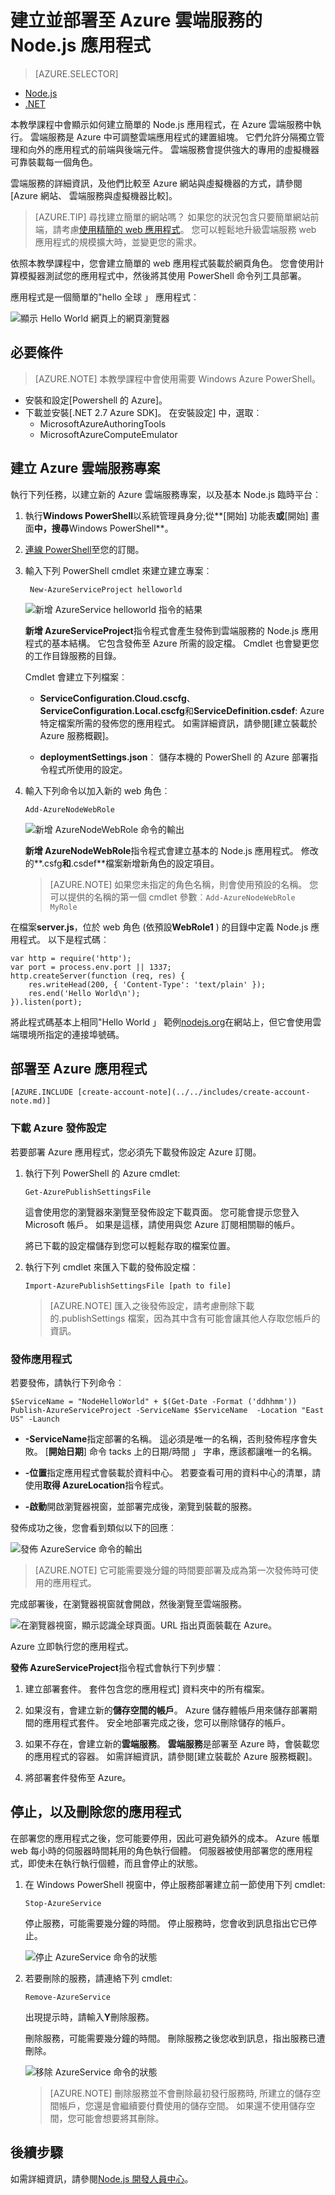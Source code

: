 <properties
    pageTitle="Node.js 快速入門指南 |Microsoft Azure"
    description="瞭解如何建立簡單的 Node.js web 應用程式，並將其部署至 Azure 雲端服務。"
    services="cloud-services"
    documentationCenter="nodejs"
    authors="rmcmurray"
    manager="wpickett"
    editor=""/>

<tags
    ms.service="cloud-services"
    ms.workload="tbd"
    ms.tgt_pltfrm="na" 
    ms.devlang="nodejs"
    ms.topic="hero-article"
    ms.date="08/11/2016" 
    ms.author="robmcm"/>

# <a name="build-and-deploy-a-nodejs-application-to-an-azure-cloud-service"></a>建立並部署至 Azure 雲端服務的 Node.js 應用程式

> [AZURE.SELECTOR]
- [Node.js](cloud-services-nodejs-develop-deploy-app.md)
- [.NET](cloud-services-dotnet-get-started.md)

本教學課程中會顯示如何建立簡單的 Node.js 應用程式，在 Azure 雲端服務中執行。 雲端服務是 Azure 中可調整雲端應用程式的建置組塊。 它們允許分隔獨立管理和向外的應用程式的前端與後端元件。  雲端服務會提供強大的專用的虛擬機器可靠裝載每一個角色。

雲端服務的詳細資訊，及他們比較至 Azure 網站與虛擬機器的方式，請參閱[Azure 網站、 雲端服務與虛擬機器比較]。

>[AZURE.TIP] 尋找建立簡單的網站嗎？ 如果您的狀況包含只要簡單網站前端，請考慮[使用精簡的 web 應用程式]。 您可以輕鬆地升級雲端服務 web 應用程式的規模擴大時，並變更您的需求。

依照本教學課程中，您會建立簡單的 web 應用程式裝載於網頁角色。 您會使用計算模擬器測試您的應用程式中，然後將其使用 PowerShell 命令列工具部署。

應用程式是一個簡單的"hello 全球 」 應用程式︰

![顯示 Hello World 網頁上的網頁瀏覽器][A web browser displaying the Hello World web page]

## <a name="prerequisites"></a>必要條件

> [AZURE.NOTE] 本教學課程中會使用需要 Windows Azure PowerShell。

- 安裝和設定[Powershell 的 Azure]。
- 下載並安裝[.NET 2.7 Azure SDK]。 在安裝設定] 中，選取︰
    - MicrosoftAzureAuthoringTools
    - MicrosoftAzureComputeEmulator


## <a name="create-an-azure-cloud-service-project"></a>建立 Azure 雲端服務專案

執行下列任務，以建立新的 Azure 雲端服務專案，以及基本 Node.js 臨時平台︰

1. 執行**Windows PowerShell**以系統管理員身分;從**[開始] 功能表**或**[開始] 畫面**中，搜尋**Windows PowerShell**。

2. [連線 PowerShell]至您的訂閱。

3. 輸入下列 PowerShell cmdlet 來建立建立專案︰

        New-AzureServiceProject helloworld

    ![新增 AzureService helloworld 指令的結果][The result of the New-AzureService helloworld command]

    **新增 AzureServiceProject**指令程式會產生發佈到雲端服務的 Node.js 應用程式的基本結構。 它包含發佈至 Azure 所需的設定檔。 Cmdlet 也會變更您的工作目錄服務的目錄。

    Cmdlet 會建立下列檔案︰

    -   **ServiceConfiguration.Cloud.cscfg**、 **ServiceConfiguration.Local.cscfg**和**ServiceDefinition.csdef**: Azure 特定檔案所需的發佈您的應用程式。 如需詳細資訊，請參閱[建立裝載於 Azure 服務概觀]。

    -   **deploymentSettings.json**︰ 儲存本機的 PowerShell 的 Azure 部署指令程式所使用的設定。

4.  輸入下列命令以加入新的 web 角色︰

        Add-AzureNodeWebRole

    ![新增 AzureNodeWebRole 命令的輸出][The output of the Add-AzureNodeWebRole command]

    **新增 AzureNodeWebRole**指令程式會建立基本的 Node.js 應用程式。 修改的**.csfg**和**.csdef**檔案新增新角色的設定項目。

    > [AZURE.NOTE] 如果您未指定的角色名稱，則會使用預設的名稱。 您可以提供的名稱的第一個 cmdlet 參數︰`Add-AzureNodeWebRole MyRole`

在檔案**server.js**，位於 web 角色 (依預設**WebRole1** ) 的目錄中定義 Node.js 應用程式。 以下是程式碼︰

    var http = require('http');
    var port = process.env.port || 1337;
    http.createServer(function (req, res) {
        res.writeHead(200, { 'Content-Type': 'text/plain' });
        res.end('Hello World\n');
    }).listen(port);

將此程式碼基本上相同"Hello World 」 範例[nodejs.org]在網站上，但它會使用雲端環境所指定的連接埠號碼。

## <a name="deploy-the-application-to-azure"></a>部署至 Azure 應用程式

    [AZURE.INCLUDE [create-account-note](../../includes/create-account-note.md)]

### <a name="download-the-azure-publishing-settings"></a>下載 Azure 發佈設定

若要部署 Azure 應用程式，您必須先下載發佈設定 Azure 訂閱。

1.  執行下列 PowerShell 的 Azure cmdlet:

        Get-AzurePublishSettingsFile

    這會使用您的瀏覽器來瀏覽至發佈設定下載頁面。 您可能會提示您登入 Microsoft 帳戶。 如果是這樣，請使用與您 Azure 訂閱相關聯的帳戶。

    將已下載的設定檔儲存到您可以輕鬆存取的檔案位置。

2.  執行下列 cmdlet 來匯入下載的發佈設定檔︰

        Import-AzurePublishSettingsFile [path to file]


    > [AZURE.NOTE] 匯入之後發佈設定，請考慮刪除下載的.publishSettings 檔案，因為其中含有可能會讓其他人存取您帳戶的資訊。

### <a name="publish-the-application"></a>發佈應用程式

若要發佈，請執行下列命令︰

    $ServiceName = "NodeHelloWorld" + $(Get-Date -Format ('ddhhmm'))   
    Publish-AzureServiceProject -ServiceName $ServiceName  -Location "East US" -Launch

- **-ServiceName**指定部署的名稱。 這必須是唯一的名稱，否則發佈程序會失敗。 [**開始日期**] 命令 tacks 上的日期/時間 」 字串，應該都讓唯一的名稱。

- **-位置**指定應用程式會裝載於資料中心。 若要查看可用的資料中心的清單，請使用**取得 AzureLocation**指令程式。

- **-啟動**開啟瀏覽器視窗，並部署完成後，瀏覽到裝載的服務。

發佈成功之後，您會看到類似以下的回應︰

![發佈 AzureService 命令的輸出][The output of the Publish-AzureService command]

> [AZURE.NOTE]
> 它可能需要幾分鐘的時間要部署及成為第一次發佈時可使用的應用程式。

完成部署後，在瀏覽器視窗就會開啟，然後瀏覽至雲端服務。

![在瀏覽器視窗，顯示認識全球頁面。URL 指出頁面裝載在 Azure。][A browser window displaying the hello world page; the URL indicates the page is hosted on Azure.]

Azure 立即執行您的應用程式。

**發佈 AzureServiceProject**指令程式會執行下列步驟︰

1.  建立部署套件。 套件包含您的應用程式] 資料夾中的所有檔案。

2.  如果沒有，會建立新的**儲存空間的帳戶**。 Azure 儲存體帳戶用來儲存部署期間的應用程式套件。 安全地部署完成之後，您可以刪除儲存的帳戶。

3.  如果不存在，會建立新的**雲端服務**。 **雲端服務**是部署至 Azure 時，會裝載您的應用程式的容器。 如需詳細資訊，請參閱[建立裝載於 Azure 服務概觀]。

4.  將部署套件發佈至 Azure。


## <a name="stopping-and-deleting-your-application"></a>停止，以及刪除您的應用程式

在部署您的應用程式之後，您可能要停用，因此可避免額外的成本。 Azure 帳單 web 每小時的伺服器時間耗用的角色執行個體。 伺服器被使用部署您的應用程式，即使未在執行執行個體，而且會停止的狀態。

1.  在 Windows PowerShell 視窗中，停止服務部署建立前一節使用下列 cmdlet:

        Stop-AzureService

    停止服務，可能需要幾分鐘的時間。 停止服務時，您會收到訊息指出它已停止。

    ![停止 AzureService 命令的狀態][The status of the Stop-AzureService command]

2.  若要刪除的服務，請連絡下列 cmdlet:

        Remove-AzureService

    出現提示時，請輸入**Y**刪除服務。

    刪除服務，可能需要幾分鐘的時間。 刪除服務之後您收到訊息，指出服務已遭刪除。

    ![移除 AzureService 命令的狀態][The status of the Remove-AzureService command]

    > [AZURE.NOTE] 刪除服務並不會刪除最初發行服務時, 所建立的儲存空間帳戶，您還是會繼續要付費使用的儲存空間。 如果還不使用儲存空間，您可能會想要將其刪除。

## <a name="next-steps"></a>後續步驟

如需詳細資訊，請參閱[Node.js 開發人員中心]。

<!-- URL List -->

[Azure 網站、 Cloud Services 及虛擬機器比較]: ../app-service-web/choose-web-site-cloud-service-vm.md
[使用精簡的 web 應用程式]: ../app-service-web/web-sites-nodejs-develop-deploy-mac.md
[Azure Powershell]: ../powershell-install-configure.md
[Azure SDK.NET 2.7]: http://www.microsoft.com/en-us/download/details.aspx?id=48178
[連線 PowerShell]: ../powershell-install-configure.md#how-to-connect-to-your-subscription
[nodejs.org]: http://nodejs.org/
[建立裝載的服務 Azure 的概觀]: https://azure.microsoft.com/documentation/services/cloud-services/
[Node.js 開發人員中心]: https://azure.microsoft.com/develop/nodejs/

<!-- IMG List -->

[The result of the New-AzureService helloworld command]: ./media/cloud-services-nodejs-develop-deploy-app/node9.png
[The output of the Add-AzureNodeWebRole command]: ./media/cloud-services-nodejs-develop-deploy-app/node11.png
[A web browser displaying the Hello World web page]: ./media/cloud-services-nodejs-develop-deploy-app/node14.png
[The output of the Publish-AzureService command]: ./media/cloud-services-nodejs-develop-deploy-app/node19.png
[A browser window displaying the hello world page; the URL indicates the page is hosted on Azure.]: ./media/cloud-services-nodejs-develop-deploy-app/node21.png
[The status of the Stop-AzureService command]: ./media/cloud-services-nodejs-develop-deploy-app/node48.png
[The status of the Remove-AzureService command]: ./media/cloud-services-nodejs-develop-deploy-app/node49.png
